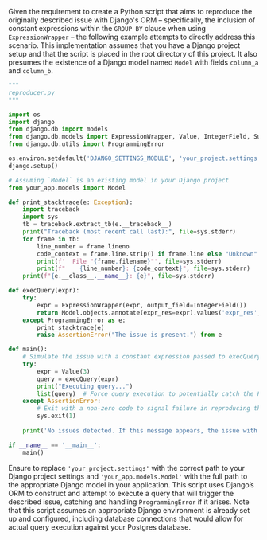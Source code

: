 Given the requirement to create a Python script that aims to reproduce the originally described issue with Django's ORM – specifically, the inclusion of constant expressions within the `GROUP BY` clause when using `ExpressionWrapper` – the following example attempts to directly address this scenario. This implementation assumes that you have a Django project setup and that the script is placed in the root directory of this project. It also presumes the existence of a Django model named `Model` with fields `column_a` and `column_b`.

```python
"""
reproducer.py
"""

import os
import django
from django.db import models
from django.db.models import ExpressionWrapper, Value, IntegerField, Sum
from django.db.utils import ProgrammingError

os.environ.setdefault('DJANGO_SETTINGS_MODULE', 'your_project.settings')
django.setup()

# Assuming `Model` is an existing model in your Django project
from your_app.models import Model 

def print_stacktrace(e: Exception):
    import traceback
    import sys
    tb = traceback.extract_tb(e.__traceback__)
    print("Traceback (most recent call last):", file=sys.stderr)
    for frame in tb:
        line_number = frame.lineno
        code_context = frame.line.strip() if frame.line else "Unknown"
        print(f'  File "{frame.filename}"', file=sys.stderr)
        print(f"    {line_number}: {code_context}", file=sys.stderr)
    print(f"{e.__class__.__name__}: {e}", file=sys.stderr)

def execQuery(expr):
    try:
        expr = ExpressionWrapper(expr, output_field=IntegerField())
        return Model.objects.annotate(expr_res=expr).values('expr_res', 'column_a').annotate(sum=Sum('column_b'))
    except ProgrammingError as e:
        print_stacktrace(e)
        raise AssertionError("The issue is present.") from e

def main():
    # Simulate the issue with a constant expression passed to execQuery
    try:
        expr = Value(3)
        query = execQuery(expr)
        print("Executing query...")
        list(query)  # Force query execution to potentially catch the ProgrammingError
    except AssertionError:
        # Exit with a non-zero code to signal failure in reproducing the issue
        sys.exit(1)
    
    print('No issues detected. If this message appears, the issue with ExpressionWrapper has been fixed.')

if __name__ == '__main__':
    main()
```

Ensure to replace `'your_project.settings'` with the correct path to your Django project settings and `'your_app.models.Model'` with the full path to the appropriate Django model in your application. This script uses Django’s ORM to construct and attempt to execute a query that will trigger the described issue, catching and handling `ProgrammingError` if it arises. Note that this script assumes an appropriate Django environment is already set up and configured, including database connections that would allow for actual query execution against your Postgres database.